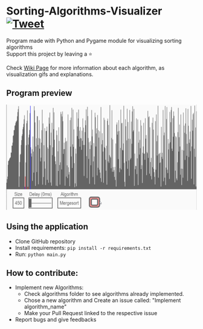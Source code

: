 # Sorting-Algorithms-Visualizer [![Tweet](https://img.shields.io/twitter/url/http/shields.io.svg?style=social)](https://twitter.com/intent/tweet?text=Amazing%20tool%20for%20visualising%20Sorting%20Algorithms%20in%20Python&url=https://github.com/LucasPilla/Sorting-Algorithms-Visualizer&via=&hashtags=educational,developers)
Program made with Python and Pygame module for visualizing sorting algorithms
</br>
Support this project by leaving a :star:

Check [Wiki Page](../../wiki) for more information about each algorithm, as visualization gifs and explanations.

## Program preview
![](images/preview.gif)

## Using the application
- Clone GitHub repository
- Install requirements: `pip install -r requirements.txt`
- Run: `python main.py`

## How to contribute: 
- Implement new Algorithms:
   - Check algorithms folder to see algorithms already implemented.
   - Chose a new algorithm and Create an issue called: "Implement algorithm_name"
   - Make your Pull Request linked to the respective issue
- Report bugs and give feedbacks

